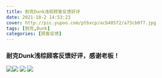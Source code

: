 ```yaml
---
title: 耐克Dunk浅棕顾客反馈好评
date: 2021-10-2 14:53:23
cover: http://pic.yupoo.com/ptbxcp/acb485f2/a73cb0f7.jpg
tags: [耐克,Dunk]
categories: [顾客反馈]
---
```


###  耐克Dunk浅棕顾客反馈好评，感谢老板！
![](http://pic.yupoo.com/ptbxcp/c5ac4469/7a549c11.jpg)![](http://pic.yupoo.com/ptbxcp/31f59a6a/4ea3475a.jpg)
![](http://pic.yupoo.com/ptbxcp/c5d2f315/4ef97bb7.jpg)
![](http://pic.yupoo.com/ptbxcp/acb485f2/a73cb0f7.jpg)
